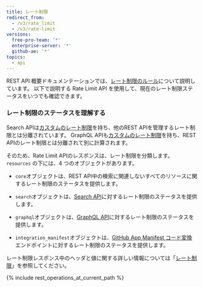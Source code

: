 ```yaml
---
title: レート制限
redirect_from:
  - /v3/rate_limit
  - /v3/rate-limit
versions:
  free-pro-team: '*'
  enterprise-server: '*'
  github-ae: '*'
topics:
  - api
---
```


REST API 概要ドキュメンテーションでは、[レート制限のルール](/rest/overview/resources-in-the-rest-api#rate-limiting)について説明しています。 以下で説明する Rate Limit API を使用して、現在のレート制限ステータスをいつでも確認できます。

### レート制限のステータスを理解する

Search APIは[カスタムのレート制限](/rest/reference/search#rate-limit)を持ち、他のREST APIを管理するレート制限とは分離されています。 GraphQL APIも[カスタムのレート制限](/graphql/overview/resource-limitations#rate-limit)を持ち、REST APIのレート制限とは分離されて別に計算されます。

そのため、Rate Limit APIのレスポンスは、レート制限を分類します。 `resources` の下には、4 つのオブジェクトがあります。

* `core`オブジェクトは、REST API中の検索に関連しないすべてのリソースに関するレート制限のステータスを提供します。

* `search`オブジェクトは、[Search API](/rest/reference/search)に対するレート制限のステータスを提供します。

* `graphql`オブジェクトは、[GraphQL API](/graphql)に対するレート制限のステータスを提供します。

* `integration_manifest`オブジェクトは、[GitHub App Manifest コード変換](/apps/building-github-apps/creating-github-apps-from-a-manifest/#3-you-exchange-the-temporary-code-to-retrieve-the-app-configuration)エンドポイントに対するレート制限のステータスを提供します。

レート制限レスポンス中のヘッダと値に関する詳しい情報については「[レート制限](/rest#rate-limiting)」を参照してください。

{% include rest_operations_at_current_path %}
